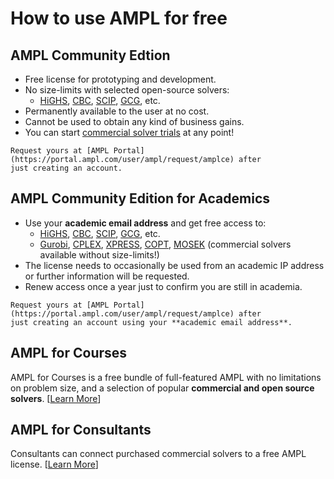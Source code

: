 # How to use AMPL for free

## AMPL Community Edtion

-   Free license for prototyping and development.
-   No size-limits with selected open-source solvers:
    -   [HiGHS](../solvers/highs/index.md), [CBC](../solvers/cbc/index.md), [SCIP](../solvers/scip/index.md), [GCG](../solvers/gcg/index.md), etc.
-   Permanently available to the user at no cost.
-   Cannot be used to obtain any kind of business gains.
-   You can start [commercial solver trials](https://portal.ampl.com/user/ampl/request/amplce/trial) at any point!

```{note}
Request yours at [AMPL Portal](https://portal.ampl.com/user/ampl/request/amplce) after
just creating an account.
```

## AMPL Community Edition for Academics

-   Use your **academic email address** and get free access to:
    -   [HiGHS](../solvers/highs/index.md), [CBC](../solvers/cbc/index.md), [SCIP](../solvers/scip/index.md), [GCG](../solvers/gcg/index.md), etc.
    -   [Gurobi](../solvers/gurobi/index.md), [CPLEX](../solvers/cplex/index.md), [XPRESS](../solvers/xpress/index.md), [COPT](../solvers/copt/index.md), [MOSEK](../solvers/mosek/index.md) (commercial solvers available without size-limits!)
-   The license needs to occasionally be used from an academic IP address or further information will be requested.
-   Renew access once a year just to confirm you are still in academia.

```{note}
Request yours at [AMPL Portal](https://portal.ampl.com/user/ampl/request/amplce) after
just creating an account using your **academic email address**.
```

## AMPL for Courses

AMPL for Courses is a free bundle of full-featured AMPL with no limitations on problem size, and a selection of popular **commercial and open source solvers**.  [[Learn More](https://ampl.com/licenses-and-pricing/ampl-for-teaching/)]

## AMPL for Consultants

Consultants can connect purchased commercial solvers to a free AMPL license. 
[[Learn More](https://ampl.com/licenses-and-pricing/ampl-for-consultants/)]

